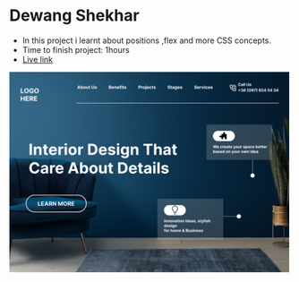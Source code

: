 # Dewang Shekhar

- In this project i learnt about positions ,flex and more CSS concepts.
- Time to finish project: 1hours
- [Live link](https://interiorproj10.netlify.app)

![screenshot](/live-class-project-10/10.png)
